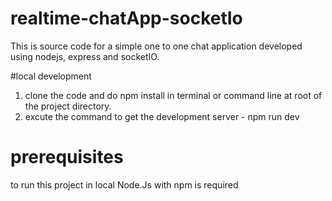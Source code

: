 # realtime-chatApp-socketIo
This is source code for a simple one to one chat application developed using nodejs, express and socketIO.

#local development
1. clone the code and do npm install in terminal or command line at root of the project directory.
2. excute the command to get the development server - npm run dev

# prerequisites
to run this project in local Node.Js with npm is required
